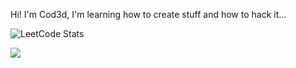 Hi! I'm Cod3d, I'm learning how to create stuff and how to hack it...

![LeetCode Stats](https://leetcard.jacoblin.cool/cod3ddot?theme=dark&ext=heatmap)

<img src="https://github-readme-stats.vercel.app/api/top-langs/?username=cod3ddot&langs_count=8" />
